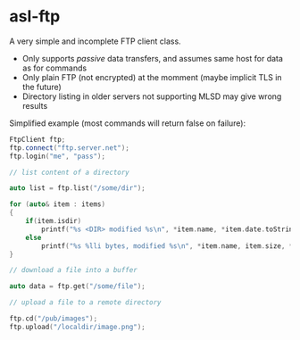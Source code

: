 # asl-ftp

A very simple and incomplete FTP client class.

* Only supports *passive* data transfers, and assumes same host for data as for commands
* Only plain FTP (not encrypted) at the momment (maybe implicit TLS in the future)
* Directory listing in older servers not supporting MLSD may give wrong results

Simplified example (most commands will return false on failure):

```cpp
FtpClient ftp;
ftp.connect("ftp.server.net");
ftp.login("me", "pass");

// list content of a directory

auto list = ftp.list("/some/dir");

for (auto& item : items)
{
	if(item.isdir)
		printf("%s <DIR> modified %s\n", *item.name, *item.date.toString());
	else
		printf("%s %lli bytes, modified %s\n", *item.name, item.size, *item.date.toString());
}

// download a file into a buffer

auto data = ftp.get("/some/file");

// upload a file to a remote directory

ftp.cd("/pub/images");
ftp.upload("/localdir/image.png");
```
